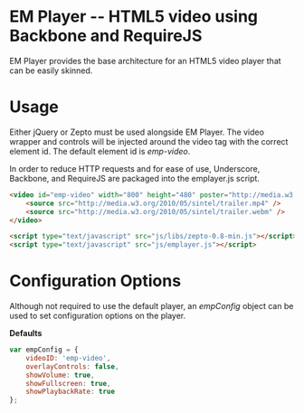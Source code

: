 # EM Player -- HTML5 video using Backbone and RequireJS

EM Player provides the base architecture for an HTML5 video player that can be easily skinned.

# Usage

Either jQuery or Zepto must be used alongside EM Player. The video wrapper and controls will be injected around the video tag with the correct element id. The default element id is *emp-video*.

In order to reduce HTTP requests and for ease of use, Underscore, Backbone, and RequireJS are packaged into the emplayer.js script.

``` html
<video id="emp-video" width="800" height="480" poster="http://media.w3.org/2010/05/sintel/poster.png">
	<source src="http://media.w3.org/2010/05/sintel/trailer.mp4" />
	<source src="http://media.w3.org/2010/05/sintel/trailer.webm" />
</video>

<script type="text/javascript" src="js/libs/zepto-0.8-min.js"></script>
<script type="text/javascript" src="js/emplayer.js"></script>
```

# Configuration Options

Although not required to use the default player, an *empConfig* object can be used to set configuration options on the player.

**Defaults**

``` js
var empConfig = {
	videoID: 'emp-video',
	overlayControls: false,
	showVolume: true,
	showFullscreen: true,
	showPlaybackRate: true
};
```